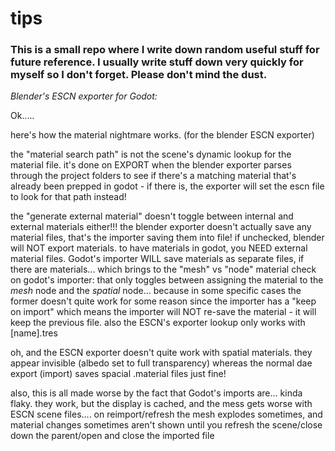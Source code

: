 # tips
### This is a small repo where I write down random useful stuff for future reference. I usually write stuff down very quickly for myself so I don't forget. Please don't mind the dust.

*Blender's ESCN exporter for Godot:*

Ok.....

here's how the material nightmare works. (for the blender ESCN exporter)

the "material search path" is not the scene's dynamic lookup for the material file. it's done on EXPORT when the blender exporter parses through the project folders to see if there's a matching material that's already been prepped in godot - if there is, the exporter will set the escn file to look for that path instead!

the "generate external material" doesn't toggle between internal and external materials either!!! the blender exporter doesn't actually save any material files, that's the importer saving them into file! if unchecked, blender will NOT export materials. to have materials in godot, you NEED external material files. Godot's importer WILL save materials as separate files, if there are materials... which brings to the "mesh" vs "node" material check on godot's importer: that only toggles between assigning the material to the *mesh* node and the *spatial* node... because in some specific cases the former doesn't quite work for some reason
since the importer has a "keep on import" which means the importer will NOT re-save the material - it will keep the previous file. also the ESCN's exporter lookup only works with [name].tres

oh, and the ESCN exporter doesn't quite work with spatial materials. they appear invisible (albedo set to full transparency) whereas the normal dae export (import) saves spacial .material files just fine!

also, this is all made worse by the fact that Godot's imports are... kinda flaky. they work, but the display is cached, and the mess gets worse with ESCN scene files.... on reimport/refresh the mesh explodes sometimes, and material changes sometimes aren't shown until you refresh the scene/close down the parent/open and close the imported file
